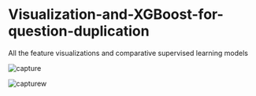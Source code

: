 # Visualization-and-XGBoost-for-question-duplication
All the feature visualizations and comparative supervised learning models

![capture](https://user-images.githubusercontent.com/24986485/39051991-253cbe6e-44ca-11e8-8fb5-239c93c54c84.JPG)

![capturew](https://user-images.githubusercontent.com/24986485/39051992-2587aa28-44ca-11e8-984c-fefd48e66406.JPG)
